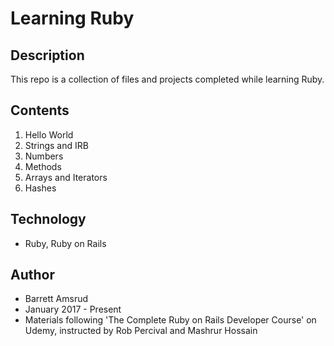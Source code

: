 # Learning Ruby

## Description

This repo is a collection of files and projects completed while learning Ruby.

## Contents

01. Hello World
02. Strings and IRB
03. Numbers
04. Methods
05. Arrays and Iterators
06. Hashes

## Technology

- Ruby, Ruby on Rails

## Author

- Barrett Amsrud
- January 2017 - Present
- Materials following 'The Complete Ruby on Rails Developer Course' on Udemy, instructed by Rob Percival and Mashrur Hossain